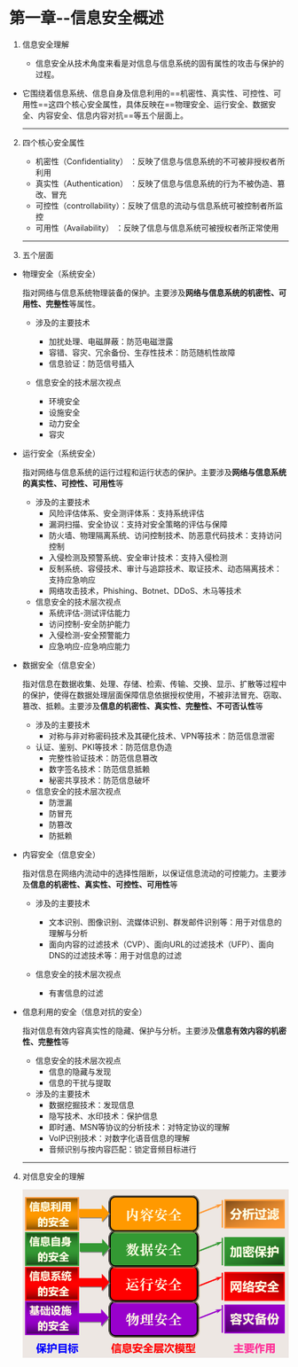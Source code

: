 # 第一章--信息安全概述

1. 信息安全理解

   + 信息安全从技术角度来看是对信息与信息系统的固有属性的攻击与保护的过程。
+ 它围绕着信息系统、信息自身及信息利用的==机密性、真实性、可控性、可用性==这四个核心安全属性，具体反映在==物理安全、运行安全、数据安全、内容安全、信息内容对抗==等五个层面上。
   
   ---
2. 四个核心安全属性
   + 机密性（Confidentiality） ：反映了信息与信息系统的不可被非授权者所利用
   + 真实性（Authentication） ：反映了信息与信息系统的行为不被伪造、篡改、冒充
   + 可控性（controllability）：反映了信息的流动与信息系统可被控制者所监控
   + 可用性（Availability） ：反映了信息与信息系统可被授权者所正常使用

   ---
   
3. 五个层面

  + 物理安全（系统安全）

    指对网络与信息系统物理装备的保护。主要涉及**网络与信息系统的机密性、可用性、完整性**等属性。

    + 涉及的主要技术
      + 加扰处理、电磁屏蔽：防范电磁泄露
      + 容错、容灾、冗余备份、生存性技术：防范随机性故障
      + 信息验证：防范信号插入

    + 信息安全的技术层次视点
      + 环境安全
      + 设施安全
      + 动力安全
      + 容灾

  + 运行安全（系统安全）

    指对网络与信息系统的运行过程和运行状态的保护。主要涉及**网络与信息系统的真实性、可控性、可用性**等

    + 涉及的主要技术
      + 风险评估体系、安全测评体系：支持系统评估
      + 漏洞扫描、安全协议：支持对安全策略的评估与保障
      + 防火墙、物理隔离系统、访问控制技术、防恶意代码技术：支持访问控制
      + 入侵检测及预警系统、安全审计技术：支持入侵检测
      + 反制系统、容侵技术、审计与追踪技术、取证技术、动态隔离技术：支持应急响应
      + 网络攻击技术，Phishing、Botnet、DDoS、木马等技术
    + 信息安全的技术层次视点
      + 系统评估-测试评估能力
      + 访问控制-安全防护能力
      + 入侵检测-安全预警能力
      + 应急响应-应急响应能力

  + 数据安全（信息安全）

    指对信息在数据收集、处理、存储、检索、传输、交换、显示、扩散等过程中的保护，使得在数据处理层面保障信息依据授权使用，不被非法冒充、窃取、篡改、抵赖。主要涉及**信息的机密性、真实性、完整性、不可否认性**等

    + 涉及的主要技术
      + 对称与非对称密码技术及其硬化技术、VPN等技术：防范信息泄密
    + 认证、鉴别、PKI等技术：防范信息伪造
      + 完整性验证技术：防范信息篡改
      + 数字签名技术：防范信息抵赖
      + 秘密共享技术：防范信息破坏
    + 信息安全的技术层次视点
      + 防泄漏
      + 防冒充
      + 防篡改
      + 防抵赖
    
  + 内容安全（信息安全）

    指对信息在网络内流动中的选择性阻断，以保证信息流动的可控能力。主要涉及**信息的机密性、真实性、可控性、可用性**等

    + 涉及的主要技术
      + 文本识别、图像识别、流媒体识别、群发邮件识别等：用于对信息的理解与分析
      + 面向内容的过滤技术（CVP）、面向URL的过滤技术（UFP）、面向DNS的过滤技术等：用于对信息的过滤

    + 信息安全的技术层次视点
      + 有害信息的过滤

  + 信息利用的安全（信息对抗的安全）

    指对信息有效内容真实性的隐藏、保护与分析。主要涉及**信息有效内容的机密性、完整性**等

    + 信息安全的技术层次视点
      + 信息的隐藏与发现
      + 信息的干扰与提取
    + 涉及的主要技术
      + 数据挖掘技术：发现信息
      + 隐写技术、水印技术：保护信息
      + 即时通、MSN等协议的分析技术：对特定协议的理解
      + VoIP识别技术：对数字化语音信息的理解
      + 音频识别与按内容匹配：锁定音频目标进行
    
    ---

4. 对信息安全的理解

   ![1-1](1-1.png)

   

   

   